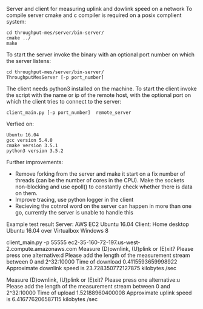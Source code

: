 Server and client for measuring uplink and dowlink speed  on a network
To compile server cmake and c compiler is required on a posix complient system:

    cd throughput-mes/server/bin-server/
    cmake ../
    make

To start the server invoke the binary with an optional port number on which the server listens:

    cd throughput-mes/server/bin-server/
    ThroughputMesServer [-p port_number]


The client needs python3 installed on the machine. To start the client invoke the script
with the name or ip of the remote host, with the optional port on which the client
tries to connect to the server:

    client_main.py [-p port_number]  remote_server


Verfied on:

    Ubuntu 16.04
    gcc version 5.4.0
    cmake version 3.5.1
    python3 version 3.5.2


Further improvements:

* Remove forking from the server and make it start on a fix number of threads
  (can be the number of cores in the CPU). Make the sockets non-blocking and use epoll()
  to constantly check whether there is data on them.
* Improve tracing, use python logger in the client
* Recieving the cotnrol word on the server can happen in more than one go, currently the
  server is unable to handle this


Example test result
Server: AWS EC2 Ubuntu 16.04
Client: Home desktop Ubuntu 16.04 over Virtualbox Windows 8

client_main.py -p 55555 ec2-35-160-72-197.us-west-2.compute.amazonaws.com
Measure (D)ownlink, (U)plink or (E)xit? Please press one alternative:d
Please add the length of the measurement stream between 0 and 2^32:10000
Time of download 0.4115593659998922
Approximate downlink speed is 23.728350772127875 kilobytes /sec

Measure (D)ownlink, (U)plink or (E)xit? Please press one alternative:u
Please add the length of the measurement stream between 0 and 2^32:10000
Time of upload 1.52188960400008
Approximate uplink speed is 6.416776206587115 kilobytes /sec

